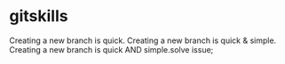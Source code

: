 # gitskills
Creating a new branch is quick.
Creating a new branch is quick & simple.
Creating a new branch is quick AND simple.solve issue;